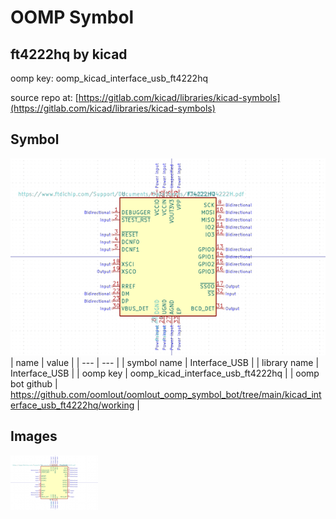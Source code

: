 # OOMP Symbol  
## ft4222hq  by kicad  
  
oomp key: oomp_kicad_interface_usb_ft4222hq  
  
source repo at: [https://gitlab.com/kicad/libraries/kicad-symbols](https://gitlab.com/kicad/libraries/kicad-symbols)  
## Symbol  
  
[![working.png](working_600.png)](working.png)  
| name | value | 
| --- | --- | 
| symbol name | Interface_USB | 
| library name | Interface_USB | 
| oomp key | oomp_kicad_interface_usb_ft4222hq | 
| oomp bot github | https://github.com/oomlout/oomlout_oomp_symbol_bot/tree/main/kicad_interface_usb_ft4222hq/working | 
## Images  
  
[![working.png](working_140.png)](working.png)  
